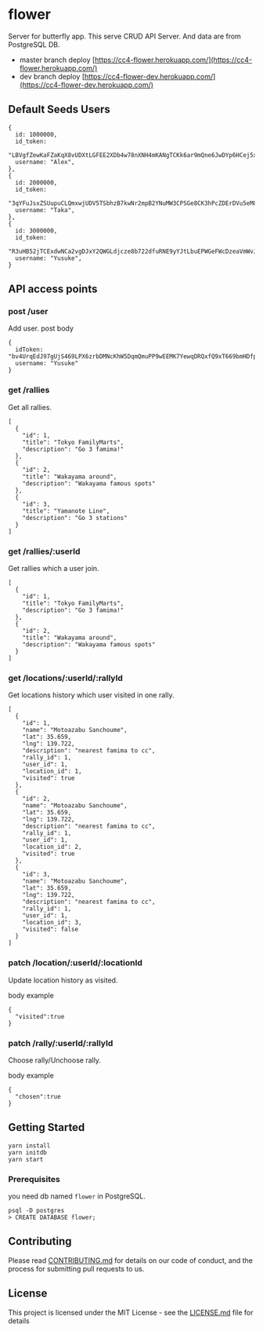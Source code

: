 # flower

Server for butterfly app. This serve CRUD API Server. And data are from PostgreSQL DB.

- master branch deploy
  [https://cc4-flower.herokuapp.com/](https://cc4-flower.herokuapp.com/)
- dev branch deploy
  [https://cc4-flower-dev.herokuapp.com/](https://cc4-flower-dev.herokuapp.com/)

## Default Seeds Users

```
{
  id: 1000000,
  id_token:
    "LBVgfZewKaFZaKqX8vUDXtLGFEE2XDb4w78nXNH4mKANgTCKk6ar9mQne6JwDYp6HCej5xEsW82XZyWbDytRsb9vBh6sw6Z3GaHA2uMVbrPLQud3hqKV6ppbhRZdSpGH",
  username: "Alex",
},
{
  id: 2000000,
  id_token:
    "3qYFuJsxZSUupuCLQmxwjUDV5TSbhzB7kwNr2mpB2YNuMW3CPSGe8CK3hPcZDErDVu5eM83EcT6DmugqmpRFD5tQCped6geXgXYUfZwfQKmUcZ8qtPnQ7ssppVvQaHKX",
  username: "Taka",
},
{
  id: 3000000,
  id_token:
    "R3uHB52jTCExdwNCa2vgDJxY2QWGLdjcze8b722dfuRNE9yYJtLbuEPWGeFWcDzeaVmWvJ55YVtsTJxFk4N9e6mYkSAKgMj5se23LdVrgmTwnjp8MGUR32T2BYYgQ2G3",
  username: "Yusuke",
}
```

## API access points

### post /user

Add user.
post body

```
{
  idToken: "bv4UrqEdJ97gUjS469LPX6zrbDMNcKhW5DqmQmuPP9wEEMK7YewqDRQxfQ9xT669bmHDfpRHSjEUssF8yEcEde2BJHeFgy64q9EKvfPa845pETHvRKuCaUzVtAbJwqAC"
  username: "Yusuke"
}
```

### get /rallies

Get all rallies.

```
[
  {
    "id": 1,
    "title": "Tokyo FamilyMarts",
    "description": "Go 3 famima!"
  },
  {
    "id": 2,
    "title": "Wakayama around",
    "description": "Wakayama famous spots"
  },
  {
    "id": 3,
    "title": "Yamanote Line",
    "description": "Go 3 stations"
  }
]
```

### get /rallies/:userId

Get rallies which a user join.

```
[
  {
    "id": 1,
    "title": "Tokyo FamilyMarts",
    "description": "Go 3 famima!"
  },
  {
    "id": 2,
    "title": "Wakayama around",
    "description": "Wakayama famous spots"
  }
]
```

### get /locations/:userId/:rallyId

Get locations history which user visited in one rally.

```
[
  {
    "id": 1,
    "name": "Motoazabu Sanchoume",
    "lat": 35.659,
    "lng": 139.722,
    "description": "nearest famima to cc",
    "rally_id": 1,
    "user_id": 1,
    "location_id": 1,
    "visited": true
  },
  {
    "id": 2,
    "name": "Motoazabu Sanchoume",
    "lat": 35.659,
    "lng": 139.722,
    "description": "nearest famima to cc",
    "rally_id": 1,
    "user_id": 1,
    "location_id": 2,
    "visited": true
  },
  {
    "id": 3,
    "name": "Motoazabu Sanchoume",
    "lat": 35.659,
    "lng": 139.722,
    "description": "nearest famima to cc",
    "rally_id": 1,
    "user_id": 1,
    "location_id": 3,
    "visited": false
  }
]
```

### patch /location/:userId/:locationId

Update location history as visited.

body example

```
{
  "visited":true
}
```

### patch /rally/:userId/:rallyId

Choose rally/Unchoose rally.

body example

```
{
  "chosen":true
}
```

## Getting Started

```
yarn install
yarn initdb
yarn start
```

### Prerequisites

you need db named `flower` in PostgreSQL.

```
psql -D postgres
> CREATE DATABASE flower;
```

## Contributing

Please read [CONTRIBUTING.md](CONTRIBUTING.md) for details on our code of conduct, and the process for submitting pull requests to us.

## License

This project is licensed under the MIT License - see the [LICENSE.md](LICENSE.md) file for details
